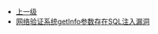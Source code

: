* [上一级](docs/wy876_poc/)
* [网络验证系统getInfo参数存在SQL注入漏洞](docs/wy876_poc/%E7%BD%91%E7%BB%9C%E9%AA%8C%E8%AF%81%E7%B3%BB/%E7%BD%91%E7%BB%9C%E9%AA%8C%E8%AF%81%E7%B3%BB%E7%BB%9FgetInfo%E5%8F%82%E6%95%B0%E5%AD%98%E5%9C%A8SQL%E6%B3%A8%E5%85%A5%E6%BC%8F%E6%B4%9E.md)
